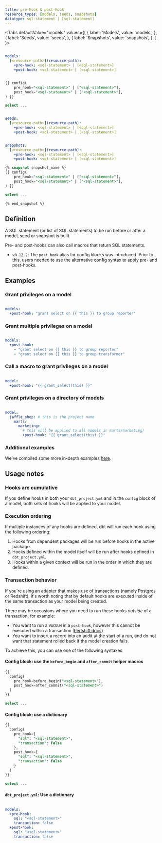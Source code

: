 ```yaml
---
title: pre-hook & post-hook
resource_types: [models, seeds, snapshots]
datatype: sql-statement | [sql-statement]
---
```


<Tabs
  defaultValue="models"
  values={[
    { label: 'Models', value: 'models', },
    { label: 'Seeds', value: 'seeds', },
    { label: 'Snapshots', value: 'snapshots', },
  ]
}>

<TabItem value="models">

<File name='dbt_project.yml'>

```yml

models:
  [<resource-path>](resource-path):
    +pre-hook: <sql-statement> | [<sql-statement>]
    +post-hook: <sql-statement> | [<sql-statement>]

```

</File>

<File name='models/<model_name>.sql'>

```sql

{{ config(
    pre_hook="<sql-statement>" | ["<sql-statement>"],
    post_hook="<sql-statement>" | ["<sql-statement>"],
) }}

select ...

```


</File>

</TabItem>

<TabItem value="seeds">

<File name='dbt_project.yml'>

```yml

seeds:
  [<resource-path>](resource-path):
    +pre-hook: <sql-statement> | [<sql-statement>]
    +post-hook: <sql-statement> | [<sql-statement>]

```

</File>

</TabItem>

<TabItem value="snapshots">

<File name='dbt_project.yml'>

```yml

snapshots:
  [<resource-path>](resource-path):
    +pre-hook: <sql-statement> | [<sql-statement>]
    +post-hook: <sql-statement> | [<sql-statement>]

```

</File>

<File name='snapshots/<filename>.sql'>

```sql
{% snapshot snapshot_name %}
{{ config(
    pre_hook="<sql-statement>" | ["<sql-statement>"],
    post_hook="<sql-statement>" | ["<sql-statement>"],
) }}

select ...

{% end_snapshot %}

```

</File>

</TabItem>

</Tabs>

## Definition
A SQL statement (or list of SQL statements) to be run before or after a model, seed or snapshot is built.

Pre- and post-hooks can also call macros that return SQL statements.

<Changelog>

* `v0.12.2`: The `post_hook` alias for config blocks was introduced. Prior to this, users needed to use the alternative config syntax to apply pre- and post-hooks.

</Changelog>


## Examples
### Grant privileges on a model

<File name='dbt_project.yml'>

```yml

models:
  +post-hook: "grant select on {{ this }} to group reporter"

```

</File>

### Grant multiple privileges on a model

<File name='dbt_project.yml'>

```yml

models:
  +post-hook:
    - "grant select on {{ this }} to group reporter"
    - "grant select on {{ this }} to group transformer"

```

</File>

### Call a macro to grant privileges on a model

<File name='dbt_project.yml'>

```yml

model:
  +post-hook: "{{ grant_select(this) }}"

```

</File>


### Grant privileges on a directory of models

<File name='dbt_project.yml'>

```yml

model:
  jaffle_shop: # this is the project name
    marts:
      marketing:
        # this will be applied to all models in marts/marketing/
        +post-hook: "{{ grant_select(this) }}"

```

</File>

### Additional examples
We've compiled some more in-depth examples [here](hooks-operations#additional-examples).

## Usage notes
### Hooks are cumulative
If you define hooks in both your `dbt_project.yml` and in the `config` block of a model, both sets of hooks will be applied to your model.

### Execution ordering
If multiple instances of any hooks are defined, dbt will run each hook using the following ordering:
1. Hooks from dependent packages will be run before hooks in the active package.
2. Hooks defined within the model itself will be run after hooks defined in `dbt_project.yml`.
3. Hooks within a given context will be run in the order in which they are defined.


### Transaction behavior
If you're using an adapter that makes use of transactions (namely Postgres or Redshift), it's worth noting that by default hooks are executed inside of the same transaction as your model being created.

There may be occasions where you need to run these hooks _outside_ of a transaction, for example:
* You want to run a `VACUUM` in a `post-hook`, however this cannot be executed within a transaction ([Redshift docs](https://docs.aws.amazon.com/redshift/latest/dg/r_VACUUM_command.html#r_VACUUM_usage_notes))
* You want to insert a record into an audit <Term id="table" /> at the start of a run, and do not want that statement rolled back if the model creation fails.

To achieve this, you can use one of the following syntaxes:

#### Config block: use the `before_begin` and `after_commit` helper macros

<File name='models/<modelname>.sql'>

```sql
{{
  config(
    pre_hook=before_begin("<sql-statement>"),
    post_hook=after_commit("<sql-statement>")
  )
}}

select ...

```

</File>

#### Config block: use a dictionary
<File name='models/<modelname>.sql'>

```sql
{{
  config(
    pre_hook={
      "sql": "<sql-statement>",
      "transaction": False
    },
    post_hook={
      "sql": "<sql-statement>",
      "transaction": False
    }
  )
}}

select ...

```

</File>

#### `dbt_project.yml`: Use a dictionary

<File name='dbt_project.yml'>

```yml

models:
  +pre-hook:
    sql: "<sql-statement>"
    transaction: false
  +post-hook:
    sql: "<sql-statement>"
    transaction: false


```

</File>
